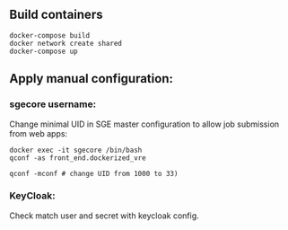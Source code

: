 ## Build containers


```
docker-compose build
docker network create shared
docker-compose up
```


## Apply manual configuration:

### sgecore username:
Change minimal UID in SGE master configuration to allow job submission from web apps:

```
docker exec -it sgecore /bin/bash
qconf -as front_end.dockerized_vre

qconf -mconf # change UID from 1000 to 33)
```
### KeyCloak:
Check match user and secret with keycloak config.